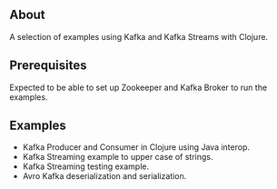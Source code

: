 ## About

A selection of examples using Kafka and Kafka Streams with Clojure.

## Prerequisites
Expected to be able to set up Zookeeper and Kafka Broker to run the examples.

## Examples
* Kafka Producer and Consumer in Clojure using Java interop.
* Kafka Streaming example to upper case of strings.
* Kafka Streaming testing example.
* Avro Kafka deserialization and serialization.
